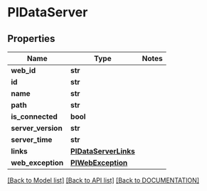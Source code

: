 # PIDataServer

## Properties
Name | Type | Notes
------------ | ------------- | -------------
**web_id** | **str**
**id** | **str**
**name** | **str**
**path** | **str**
**is_connected** | **bool**
**server_version** | **str**
**server_time** | **str**
**links** | **[**PIDataServerLinks**](../models/PIDataServerLinks.md)**
**web_exception** | **[**PIWebException**](../models/PIWebException.md)**

[[Back to Model list]](../../DOCUMENTATION.md#documentation-for-models) [[Back to API list]](../../DOCUMENTATION.md#documentation-for-api-endpoints) [[Back to DOCUMENTATION]](../../DOCUMENTATION.md)
